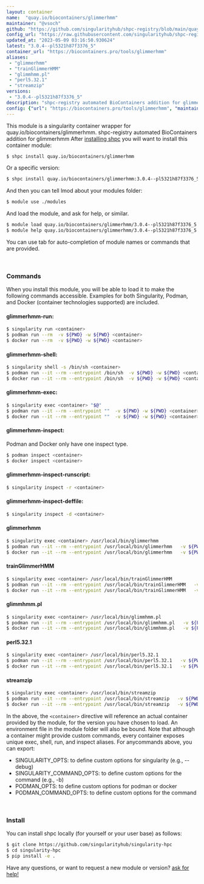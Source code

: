 ```yaml
---
layout: container
name:  "quay.io/biocontainers/glimmerhmm"
maintainer: "@vsoch"
github: "https://github.com/singularityhub/shpc-registry/blob/main/quay.io/biocontainers/glimmerhmm/container.yaml"
config_url: "https://raw.githubusercontent.com/singularityhub/shpc-registry/main/quay.io/biocontainers/glimmerhmm/container.yaml"
updated_at: "2023-05-09 03:16:50.930624"
latest: "3.0.4--pl5321h87f3376_5"
container_url: "https://biocontainers.pro/tools/glimmerhmm"
aliases:
 - "glimmerhmm"
 - "trainGlimmerHMM"
 - "glimmhmm.pl"
 - "perl5.32.1"
 - "streamzip"
versions:
 - "3.0.4--pl5321h87f3376_5"
description: "shpc-registry automated BioContainers addition for glimmerhmm"
config: {"url": "https://biocontainers.pro/tools/glimmerhmm", "maintainer": "@vsoch", "description": "shpc-registry automated BioContainers addition for glimmerhmm", "latest": {"3.0.4--pl5321h87f3376_5": "sha256:efcb52d8586dffdd54c001570ef0e660fba5168d74c4d2cf90930f8a85733281"}, "tags": {"3.0.4--pl5321h87f3376_5": "sha256:efcb52d8586dffdd54c001570ef0e660fba5168d74c4d2cf90930f8a85733281"}, "docker": "quay.io/biocontainers/glimmerhmm", "aliases": {"glimmerhmm": "/usr/local/bin/glimmerhmm", "trainGlimmerHMM": "/usr/local/bin/trainGlimmerHMM", "glimmhmm.pl": "/usr/local/bin/glimmhmm.pl", "perl5.32.1": "/usr/local/bin/perl5.32.1", "streamzip": "/usr/local/bin/streamzip"}}
---
```


This module is a singularity container wrapper for quay.io/biocontainers/glimmerhmm.
shpc-registry automated BioContainers addition for glimmerhmm
After [installing shpc](#install) you will want to install this container module:


```bash
$ shpc install quay.io/biocontainers/glimmerhmm
```

Or a specific version:

```bash
$ shpc install quay.io/biocontainers/glimmerhmm:3.0.4--pl5321h87f3376_5
```

And then you can tell lmod about your modules folder:

```bash
$ module use ./modules
```

And load the module, and ask for help, or similar.

```bash
$ module load quay.io/biocontainers/glimmerhmm/3.0.4--pl5321h87f3376_5
$ module help quay.io/biocontainers/glimmerhmm/3.0.4--pl5321h87f3376_5
```

You can use tab for auto-completion of module names or commands that are provided.

<br>

### Commands

When you install this module, you will be able to load it to make the following commands accessible.
Examples for both Singularity, Podman, and Docker (container technologies supported) are included.

#### glimmerhmm-run:

```bash
$ singularity run <container>
$ podman run --rm  -v ${PWD} -w ${PWD} <container>
$ docker run --rm  -v ${PWD} -w ${PWD} <container>
```

#### glimmerhmm-shell:

```bash
$ singularity shell -s /bin/sh <container>
$ podman run --it --rm --entrypoint /bin/sh  -v ${PWD} -w ${PWD} <container>
$ docker run --it --rm --entrypoint /bin/sh  -v ${PWD} -w ${PWD} <container>
```

#### glimmerhmm-exec:

```bash
$ singularity exec <container> "$@"
$ podman run --it --rm --entrypoint ""  -v ${PWD} -w ${PWD} <container> "$@"
$ docker run --it --rm --entrypoint ""  -v ${PWD} -w ${PWD} <container> "$@"
```

#### glimmerhmm-inspect:

Podman and Docker only have one inspect type.

```bash
$ podman inspect <container>
$ docker inspect <container>
```

#### glimmerhmm-inspect-runscript:

```bash
$ singularity inspect -r <container>
```

#### glimmerhmm-inspect-deffile:

```bash
$ singularity inspect -d <container>
```


#### glimmerhmm

```bash
$ singularity exec <container> /usr/local/bin/glimmerhmm
$ podman run --it --rm --entrypoint /usr/local/bin/glimmerhmm   -v ${PWD} -w ${PWD} <container> -c " $@"
$ docker run --it --rm --entrypoint /usr/local/bin/glimmerhmm   -v ${PWD} -w ${PWD} <container> -c " $@"
```


#### trainGlimmerHMM

```bash
$ singularity exec <container> /usr/local/bin/trainGlimmerHMM
$ podman run --it --rm --entrypoint /usr/local/bin/trainGlimmerHMM   -v ${PWD} -w ${PWD} <container> -c " $@"
$ docker run --it --rm --entrypoint /usr/local/bin/trainGlimmerHMM   -v ${PWD} -w ${PWD} <container> -c " $@"
```


#### glimmhmm.pl

```bash
$ singularity exec <container> /usr/local/bin/glimmhmm.pl
$ podman run --it --rm --entrypoint /usr/local/bin/glimmhmm.pl   -v ${PWD} -w ${PWD} <container> -c " $@"
$ docker run --it --rm --entrypoint /usr/local/bin/glimmhmm.pl   -v ${PWD} -w ${PWD} <container> -c " $@"
```


#### perl5.32.1

```bash
$ singularity exec <container> /usr/local/bin/perl5.32.1
$ podman run --it --rm --entrypoint /usr/local/bin/perl5.32.1   -v ${PWD} -w ${PWD} <container> -c " $@"
$ docker run --it --rm --entrypoint /usr/local/bin/perl5.32.1   -v ${PWD} -w ${PWD} <container> -c " $@"
```


#### streamzip

```bash
$ singularity exec <container> /usr/local/bin/streamzip
$ podman run --it --rm --entrypoint /usr/local/bin/streamzip   -v ${PWD} -w ${PWD} <container> -c " $@"
$ docker run --it --rm --entrypoint /usr/local/bin/streamzip   -v ${PWD} -w ${PWD} <container> -c " $@"
```



In the above, the `<container>` directive will reference an actual container provided
by the module, for the version you have chosen to load. An environment file in the
module folder will also be bound. Note that although a container
might provide custom commands, every container exposes unique exec, shell, run, and
inspect aliases. For anycommands above, you can export:

 - SINGULARITY_OPTS: to define custom options for singularity (e.g., --debug)
 - SINGULARITY_COMMAND_OPTS: to define custom options for the command (e.g., -b)
 - PODMAN_OPTS: to define custom options for podman or docker
 - PODMAN_COMMAND_OPTS: to define custom options for the command

<br>

### Install

You can install shpc locally (for yourself or your user base) as follows:

```bash
$ git clone https://github.com/singularityhub/singularity-hpc
$ cd singularity-hpc
$ pip install -e .
```

Have any questions, or want to request a new module or version? [ask for help!](https://github.com/singularityhub/singularity-hpc/issues)